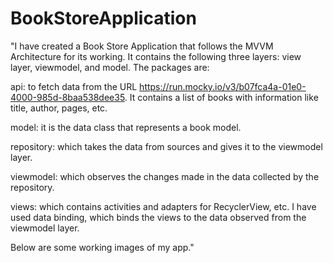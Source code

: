 # BookStoreApplication

"I have created a Book Store Application that follows the MVVM Architecture for its working. It contains the following three layers: view layer, viewmodel, and model. The packages are:

api: to fetch data from the URL https://run.mocky.io/v3/b07fca4a-01e0-4000-985d-8baa538dee35. It contains a list of books with information like title, author, pages, etc.

model: it is the data class that represents a book model.

repository: which takes the data from sources and gives it to the viewmodel layer.

viewmodel: which observes the changes made in the data collected by the repository.

views: which contains activities and adapters for RecyclerView, etc. I have used data binding, which binds the views to the data observed from the viewmodel layer.

Below are some working images of my app."






